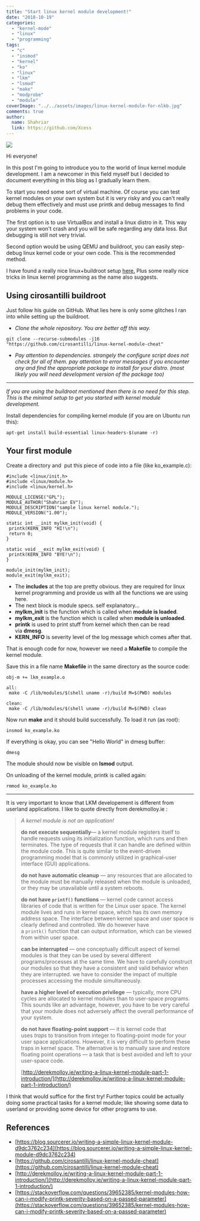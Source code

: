 ```yaml
---
title: "Start linux kernel module development!"
date: "2018-10-19"
categories: 
  - "kernel-mode"
  - "linux"
  - "programming"
tags: 
  - "c"
  - "insmod"
  - "kernel"
  - "ko"
  - "linux"
  - "lkm"
  - "lsmod"
  - "make"
  - "modprobe"
  - "module"
coverImage: "../../assets/images/linux-kernel-module-for-nlkb.jpg"
comments: true
author:
  name: Shahriar
  link: https://github.com/Xcess
---
```


![](../../assets/images/linux-kernel-module-for-nlkb.jpg)

Hi everyone!

In this post I'm going to introduce you to the world of linux kernel module development. I am a newcomer in this field myself but I decided to document everything in this blog as I gradually learn them.

To start you need some sort of virtual machine. Of course you can test kernel modules on your own system but it is very risky and you can't really debug them effectively and must use printk and debug messages to find problems in your code.

The first option is to use VirtualBox and install a linux distro in it. This way your system won't crash and you will be safe regarding any data loss. But debugging is still not very trivial.

Second option would be using QEMU and buildroot, you can easily step-debug linux kernel code or your own code. This is the recommended method.

I have found a really nice linux+buildroot setup [here.](https://github.com/cirosantilli/linux-kernel-module-cheat) Plus some really nice tricks in linux kernel programming as the name also suggests.

## Using cirosantilli buildroot

Just follow his guide on GitHub. What lies here is only some glitches I ran into while setting up the buildroot.

- _Clone the whole repository. You are better off this way._

```
git clone --recurse-submodules -j16 "https://github.com/cirosantilli/linux-kernel-module-cheat"
```

- _Pay attention to dependencies. strangely the configure script does not check for all of them. pay attention to error messages if you encounter any and find the appropriate package to install for your distro. (most likely you will need development version of the package too)_

* * *

_If you are using the buildroot mentioned then there is no need for this step. This is the minimal setup to get you started with kernel module development._

Install dependencies for compiling kernel module (if you are on Ubuntu run this):

```
apt-get install build-essential linux-headers-$(uname -r)
```

## Your first module

Create a directory and  put this piece of code into a file (like ko\_example.c):

```
#include <linux/init.h>
#include <linux/module.h>
#include <linux/kernel.h>

MODULE_LICENSE("GPL");
MODULE_AUTHOR("Shahriar EV");
MODULE_DESCRIPTION("sample linux kernel module.");
MODULE_VERSION("1.00");

static int __init mylkm_init(void) {
 printk(KERN_INFO "HI!\n");
 return 0;
}

static void __exit mylkm_exit(void) {
 printk(KERN_INFO "BYE!\n");
}

module_init(mylkm_init);
module_exit(mylkm_exit);
```

- The **includes** at the top are pretty obvious. they are required for linux kernel programming and provide us with all the functions we are using here.
- The next block is module specs. self explanatory...
- **mylkm\_init** is the function which is called when **module is loaded**.
- **mylkm\_exit** is the function which is called when **module is unloaded**.
- **printk** is used to print stuff from kernel which then can be read via **dmesg**.
- **KERN\_INFO** is severity level of the log message which comes after that.  
    

That is enough code for now, however we need a **Makefile** to compile the kernel module.

Save this in a file name **Makefile** in the same directory as the source code:

```
obj-m += lkm_example.o

all:
 make -C /lib/modules/$(shell uname -r)/build M=$(PWD) modules

clean:
 make -C /lib/modules/$(shell uname -r)/build M=$(PWD) clean
```

Now run **make** and it should build successfully. To load it run (as root):

```
insmod ko_example.ko
```

If everything is okay, you can see "Hello World" in dmesg buffer:

```
dmesg
```

The module should now be visible on **lsmod** output.

On unloading of the kernel module, printk is called again:

```
rmmod ko_example.ko
```

* * *

It is very important to know that LKM developement is different from userland applications. I like to quote directly from derekmolloy.ie :

> _A kernel module is not an application!_
> 
> **do not execute sequentially**— a kernel module registers itself to handle requests using its initialization function, which runs and then terminates. The type of requests that it can handle are defined within the module code. This is quite similar to the event-driven programming model that is commonly utilized in graphical-user interface (GUI) applications.
> 
> **do not have automatic cleanup** — any resources that are allocated to the module must be manually released when the module is unloaded, or they may be unavailable until a system reboots.
> 
> **do not have `printf()` functions** — kernel code cannot access libraries of code that is written for the Linux user space. The kernel module lives and runs in kernel space, which has its own memory address space. The interface between kernel space and user space is clearly defined and controlled. We do however have a `printk()` function that can output information, which can be viewed from within user space.
> 
> **can be interrupted** — one conceptually difficult aspect of kernel modules is that they can be used by several different programs/processes at the same time. We have to carefully construct our modules so that they have a consistent and valid behavior when they are interrupted. we have to consider the impact of multiple processes accessing the module simultaneously.
> 
> **have a higher level of execution privilege** — typically, more CPU cycles are allocated to kernel modules than to user-space programs. This sounds like an advantage, however, you have to be very careful that your module does not adversely affect the overall performance of your system.
> 
> **do not have floating-point support** — it is kernel code that uses _traps_ to transition from integer to floating-point mode for your user space applications. However, it is very difficult to perform these traps in kernel space. The alternative is to manually save and restore floating point operations — a task that is best avoided and left to your user-space code.
> 
> [http://derekmolloy.ie/writing-a-linux-kernel-module-part-1-introduction/](http://derekmolloy.ie/writing-a-linux-kernel-module-part-1-introduction/)

I think that would suffice for the first try! Further topics could be actually doing some practical tasks for a kernel module; like showing some data to userland or providing some device for other programs to use.


## References

- [https://blog.sourcerer.io/writing-a-simple-linux-kernel-module-d9dc3762c234](https://blog.sourcerer.io/writing-a-simple-linux-kernel-module-d9dc3762c234)
- [https://github.com/cirosantilli/linux-kernel-module-cheat](https://github.com/cirosantilli/linux-kernel-module-cheat)
- [http://derekmolloy.ie/writing-a-linux-kernel-module-part-1-introduction/](http://derekmolloy.ie/writing-a-linux-kernel-module-part-1-introduction/)
- [https://stackoverflow.com/questions/39652385/kernel-modules-how-can-i-modify-printk-severity-based-on-a-passed-parameter](https://stackoverflow.com/questions/39652385/kernel-modules-how-can-i-modify-printk-severity-based-on-a-passed-parameter)
